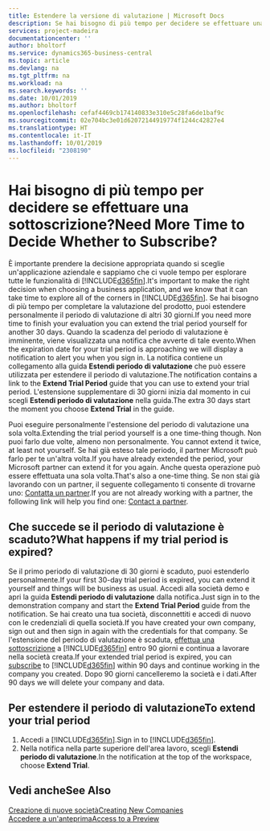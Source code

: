 ```yaml
---
title: Estendere la versione di valutazione | Microsoft Docs
description: Se hai bisogno di più tempo per decidere se effettuare una sottoscrizione, puoi estendere la versione di valutazione.
services: project-madeira
documentationcenter: ''
author: bholtorf
ms.service: dynamics365-business-central
ms.topic: article
ms.devlang: na
ms.tgt_pltfrm: na
ms.workload: na
ms.search.keywords: ''
ms.date: 10/01/2019
ms.author: bholtorf
ms.openlocfilehash: cefaf4469cb174140833e310e5c28fa6de1baf9c
ms.sourcegitcommit: 02e704bc3e01d62072144919774f1244c42827e4
ms.translationtype: HT
ms.contentlocale: it-IT
ms.lasthandoff: 10/01/2019
ms.locfileid: "2308190"
---
```

# <a name="need-more-time-to-decide-whether-to-subscribe"></a><span data-ttu-id="600f5-103">Hai bisogno di più tempo per decidere se effettuare una sottoscrizione?</span><span class="sxs-lookup"><span data-stu-id="600f5-103">Need More Time to Decide Whether to Subscribe?</span></span>
<span data-ttu-id="600f5-104">È importante prendere la decisione appropriata quando si sceglie un'applicazione aziendale e sappiamo che ci vuole tempo per esplorare tutte le funzionalità di [!INCLUDE[d365fin](includes/d365fin_md.md)].</span><span class="sxs-lookup"><span data-stu-id="600f5-104">It's important to make the right decision when choosing a business application, and we know that it can take time to explore all of the corners in [!INCLUDE[d365fin](includes/d365fin_md.md)].</span></span> <span data-ttu-id="600f5-105">Se hai bisogno di più tempo per completare la valutazione del prodotto, puoi estendere personalmente il periodo di valutazione di altri 30 giorni.</span><span class="sxs-lookup"><span data-stu-id="600f5-105">If you need more time to finish your evaluation you can extend the trial period yourself for another 30 days.</span></span> <span data-ttu-id="600f5-106">Quando la scadenza del periodo di valutazione è imminente, viene visualizzata una notifica che avverte di tale evento.</span><span class="sxs-lookup"><span data-stu-id="600f5-106">When the expiration date for your trial period is approaching we will display a notification to alert you when you sign in.</span></span> <span data-ttu-id="600f5-107">La notifica contiene un collegamento alla guida **Estendi periodo di valutazione** che può essere utilizzata per estendere il periodo di valutazione.</span><span class="sxs-lookup"><span data-stu-id="600f5-107">The notification contains a link to the **Extend Trial Period** guide that you can use to extend your trial period.</span></span> <span data-ttu-id="600f5-108">L'estensione supplementare di 30 giorni inizia dal momento in cui scegli **Estendi periodo di valutazione** nella guida.</span><span class="sxs-lookup"><span data-stu-id="600f5-108">The extra 30 days start the moment you choose **Extend Trial** in the guide.</span></span>

<span data-ttu-id="600f5-109">Puoi eseguire personalmente l'estensione del periodo di valutazione una sola volta.</span><span class="sxs-lookup"><span data-stu-id="600f5-109">Extending the trial period yourself is a one time-thing though.</span></span> <span data-ttu-id="600f5-110">Non puoi farlo due volte, almeno non personalmente. </span><span class="sxs-lookup"><span data-stu-id="600f5-110">You cannot extend it twice, at least not yourself.</span></span> <span data-ttu-id="600f5-111">Se hai già esteso tale periodo, il partner Microsoft può farlo per te un'altra volta.</span><span class="sxs-lookup"><span data-stu-id="600f5-111">If you have already extended the period, your Microsoft partner can extend it for you again.</span></span> <span data-ttu-id="600f5-112">Anche questa operazione può essere effettuata una sola volta.</span><span class="sxs-lookup"><span data-stu-id="600f5-112">That's also a one-time thing.</span></span> <span data-ttu-id="600f5-113">Se non stai già lavorando con un partner, il seguente collegamento ti consente di trovarne uno: [Contatta un partner](https://go.microsoft.com/fwlink/?linkid=2038439).</span><span class="sxs-lookup"><span data-stu-id="600f5-113">If you are not already working with a partner, the following link will help you find one: [Contact a partner](https://go.microsoft.com/fwlink/?linkid=2038439).</span></span>

## <a name="what-happens-if-my-trial-period-is-expired"></a><span data-ttu-id="600f5-114">Che succede se il periodo di valutazione è scaduto?</span><span class="sxs-lookup"><span data-stu-id="600f5-114">What happens if my trial period is expired?</span></span>
<span data-ttu-id="600f5-115">Se il primo periodo di valutazione di 30 giorni è scaduto, puoi estenderlo personalmente.</span><span class="sxs-lookup"><span data-stu-id="600f5-115">If your first 30-day trial period is expired, you can extend it yourself and things will be business as usual.</span></span> <span data-ttu-id="600f5-116">Accedi alla società demo e apri la guida **Estendi periodo di valutazione** dalla notifica.</span><span class="sxs-lookup"><span data-stu-id="600f5-116">Just sign in to the demonstration company and start the **Extend Trial Period** guide from the notification.</span></span> <span data-ttu-id="600f5-117">Se hai creato una tua società, disconnettiti e accedi di nuovo con le credenziali di quella società.</span><span class="sxs-lookup"><span data-stu-id="600f5-117">If you have created your own company, sign out and then sign in again with the credentials for that company.</span></span> <span data-ttu-id="600f5-118">Se l'estensione del periodo di valutazione è scaduta, [effettua una sottoscrizione](https://go.microsoft.com/fwlink/?linkid=828659) a [!INCLUDE[d365fin](includes/d365fin_md.md)] entro 90 giorni e continua a lavorare nella società creata.</span><span class="sxs-lookup"><span data-stu-id="600f5-118">If your extended trial period is expired, you can [subscribe](https://go.microsoft.com/fwlink/?linkid=828659) to [!INCLUDE[d365fin](includes/d365fin_md.md)] within 90 days and continue working in the company you created.</span></span> <span data-ttu-id="600f5-119">Dopo 90 giorni cancelleremo la società e i dati.</span><span class="sxs-lookup"><span data-stu-id="600f5-119">After 90 days we will delete your company and data.</span></span> 

## <a name="to-extend-your-trial-period"></a><span data-ttu-id="600f5-120">Per estendere il periodo di valutazione</span><span class="sxs-lookup"><span data-stu-id="600f5-120">To extend your trial period</span></span>
1. <span data-ttu-id="600f5-121">Accedi a [!INCLUDE[d365fin](includes/d365fin_md.md)].</span><span class="sxs-lookup"><span data-stu-id="600f5-121">Sign in to [!INCLUDE[d365fin](includes/d365fin_md.md)].</span></span>
2. <span data-ttu-id="600f5-122">Nella notifica nella parte superiore dell'area lavoro, scegli **Estendi periodo di valutazione**.</span><span class="sxs-lookup"><span data-stu-id="600f5-122">In the notification at the top of the workspace, choose **Extend Trial**.</span></span>

## <a name="see-also"></a><span data-ttu-id="600f5-123">Vedi anche</span><span class="sxs-lookup"><span data-stu-id="600f5-123">See Also</span></span>
[<span data-ttu-id="600f5-124">Creazione di nuove società</span><span class="sxs-lookup"><span data-stu-id="600f5-124">Creating New Companies</span></span>](about-new-company.md)  
[<span data-ttu-id="600f5-125">Accedere a un'anteprima</span><span class="sxs-lookup"><span data-stu-id="600f5-125">Access to a Preview</span></span>](across-preview.md)  
